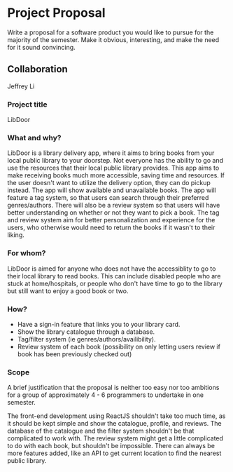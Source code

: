 # Project Proposal

Write a proposal for a software product you would like to pursue for the majority of the semester. Make it obvious, interesting, and make the need for it sound convincing.

## Collaboration

Jeffrey Li

### Project title

LibDoor

### What and why?

LibDoor is a library delivery app, where it aims to bring books from your local public library to your doorstep. Not everyone has the ability to go and use the resources that their local public library provides. This app aims to make receiving books much more accessible, saving time and resources. If the user doesn't want to utilize the delivery option, they can do pickup instead. The app will show available and unavailable books. The app will feature a tag system, so that users can search through their preferred genres/authors. There will also be a review system so that users will have better understanding on whether or not they want to pick a book. The tag and review system aim for better personalization and experience for the users, who otherwise would need to return the books if it wasn't to their liking. 

### For whom?

LibDoor is aimed for anyone who does not have the accessiblity to go to their local library to read books. This can include disabled people who are stuck at home/hospitals, or people who don't have time to go to the library but still want to enjoy a good book or two. 

### How?

* Have a sign-in feature that links you to your library card.
* Show the library catalogue through a database.
* Tag/filter system (ie genres/authors/availibility).
* Review system of each book (possibility on only letting users review if book has been previously checked out)

### Scope

A brief justification that the proposal is neither too easy nor too ambitions for a group of approximately 4 - 6 programmers to undertake in one semester.

The front-end development using ReactJS shouldn't take too much time, as it should be kept simple and show the catalogue, profile, and reviews. The database of the catalogue and the filter system shouldn't be that complicated to work with. The review system might get a little complicated to do with each book, but shouldn't be impossible. There can always be more features added, like an API to get current location to find the nearest public library.

